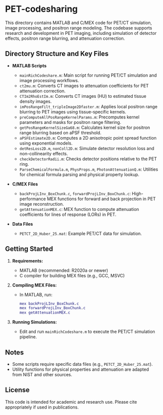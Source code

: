 # PET-codesharing

This directory contains MATLAB and C/MEX code for PET/CT simulation, image processing, and positron range modeling. The codebase supports research and development in PET imaging, including simulation of detector effects, positron range blurring, and attenuation correction.

## Directory Structure and Key Files

- **MATLAB Scripts**
  - `mainRichCodeshare.m`: Main script for running PET/CT simulation and image processing workflows.
  - `ct2mu.m`: Converts CT images to attenuation coefficients for PET attenuation correction.
  - `CTIm2RhoEstIm.m`: Converts CT images (HU) to estimated tissue density images.
  - `imPosRangeFilt_tripleImage2Dfaster.m`: Applies local positron range blurring to PET images using tissue-specific kernels.
  - `preComputeAllPosRangeKernelParams.m`: Precomputes kernel parameters and masks for positron range filtering.
  - `getPosRangeKernelSizeGa68.m`: Calculates kernel size for positron range blurring based on aPSF threshold.
  - `aPSFEstimate2D.m`: Computes a 2D anisotropic point spread function using exponential models.
  - `detResLoss2D.m`, `nonColl2D.m`: Simulate detector resolution loss and non-collinearity effects.
  - `checkDetectorRadii.m`: Checks detector positions relative to the PET ring.
  - `ParseChemicalFormula.m`, `PhysProps.m`, `PhotonAttenuationQ.m`: Utilities for chemical formula parsing and physical property lookup.

- **C/MEX Files**
  - `backProjLInv_BoxChunk.c`, `forwardProjLInv_BoxChunk.c`: High-performance MEX functions for forward and back projection in PET image reconstruction.
  - `getAttenuationMEX.c`: MEX function to compute attenuation coefficients for lines of response (LORs) in PET.

- **Data Files**
  - `PETCT_2D_Huber_25.mat`: Example PET/CT data for simulation.

## Getting Started

1. **Requirements:**
   - MATLAB (recommended: R2020a or newer)
   - C compiler for building MEX files (e.g., GCC, MSVC)

2. **Compiling MEX Files:**
   - In MATLAB, run:
     ```matlab
     mex backProjLInv_BoxChunk.c
     mex forwardProjLInv_BoxChunk.c
     mex getAttenuationMEX.c
     ```

3. **Running Simulations:**
   - Edit and run `mainRichCodeshare.m` to execute the PET/CT simulation pipeline.

## Notes
- Some scripts require specific data files (e.g., `PETCT_2D_Huber_25.mat`).
- Utility functions for physical properties and attenuation are adapted from NIST and other sources.

## License
This code is intended for academic and research use. Please cite appropriately if used in publications.